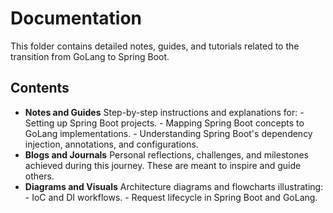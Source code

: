 # Documentation

This folder contains detailed notes, guides, and tutorials related to the transition from GoLang to Spring Boot.

## Contents

- **Notes and Guides** Step-by-step instructions and explanations for: - Setting up Spring Boot projects. - Mapping
  Spring Boot
  concepts to GoLang implementations. - Understanding Spring Boot's dependency injection, annotations, and
  configurations.
- **Blogs and Journals** Personal reflections, challenges, and milestones achieved during this journey. These are meant
  to inspire and
  guide others.
- **Diagrams and Visuals** Architecture diagrams and flowcharts illustrating: - IoC and DI workflows. - Request
  lifecycle in Spring
  Boot and GoLang.